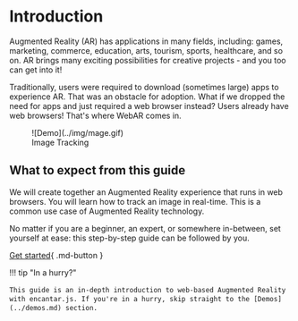 # Introduction

Augmented Reality (AR) has applications in many fields, including: games, marketing, commerce, education, arts, tourism, sports, healthcare, and so on. AR brings many exciting possibilities for creative projects - and you too can get into it!

Traditionally, users were required to download (sometimes large) apps to experience AR. That was an obstacle for adoption. What if we dropped the need for apps and just required a web browser instead? Users already have web browsers! That's where WebAR comes in.

<figure markdown>
<!--
<video poster="../../img/demo-cool3.webp" style="width:600px" controls muted loop playsinline autoplay oncanplay="this.muted=true;this.play()">
    <source src="../../img/demo-cool3.webm" type="video/webm" />
    <source src="../../img/demo-cool3.mp4" type="video/mp4" />
</video>
-->
![Demo](../img/mage.gif)
<figcaption>Image Tracking</figcaption>
</figure>

## What to expect from this guide

We will create together an Augmented Reality experience that runs in web browsers. You will learn how to track an image in real-time. This is a common use case of Augmented Reality technology.

No matter if you are a beginner, an expert, or somewhere in-between, set yourself at ease: this step-by-step guide can be followed by you.

[Get started](concepts.md){ .md-button }

!!! tip "In a hurry?"

    This guide is an in-depth introduction to web-based Augmented Reality with encantar.js. If you're in a hurry, skip straight to the [Demos](../demos.md) section.
